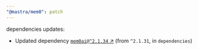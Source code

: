 ```yaml
---
"@mastra/mem0": patch
---
```

dependencies updates:
  - Updated dependency [`mem0ai@^2.1.34` ↗︎](https://www.npmjs.com/package/mem0ai/v/2.1.34) (from `^2.1.31`, in `dependencies`)
